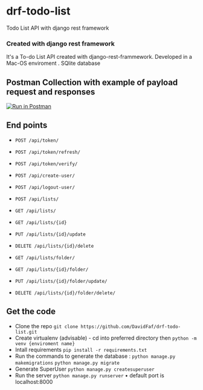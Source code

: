 # drf-todo-list
Todo List API with django rest framework

### Created with django rest framework 

It's a To-do List API created with django-rest-frammework. Developed in a Mac-OS enviroment . SQlite database

## Postman Collection with example of payload request and responses 

[![Run in Postman](https://run.pstmn.io/button.svg)](https://app.getpostman.com/run-collection/20481461-3ad3dea2-a771-4242-9fc4-add7738b70bd?action=collection%2Ffork&collection-url=entityId%3D20481461-3ad3dea2-a771-4242-9fc4-add7738b70bd%26entityType%3Dcollection%26workspaceId%3Decf9a3bf-25b8-4294-b87d-48ef85b88edd)

## End points

* `POST /api/token/`
* `POST /api/token/refresh/`
* `POST /api/token/verify/`

* `POST /api/create-user/`
* `POST /api/logout-user/`
* `POST /api/lists/`
* `GET /api/lists/`
* `GET /api/lists/{id}`
* `PUT /api/lists/{id}/update`
* `DELETE /api/lists/{id}/delete`
* `GET /api/lists/folder/`
* `GET /api/lists/{id}/folder/`
* `PUT /api/lists/{id}/folder/update/`
* `DELETE /api/lists/{id}/folder/delete/`

## Get the code 

- Clone the repo `git clone https://github.com/DavidFaf/drf-todo-list.git`
- Create virtualenv (advisable)
      - cd into preferred directory then `python -m venv {enviroment name}`
- Intall requirements `pip install -r requirements.txt`
- Run the commands to generate the database :
  `python manage.py makemigrations`
  `python manage.py migrate`
- Generate SuperUser `python manage.py createsuperuser`
- Run the server `python manage.py runserver` • default port is localhost:8000
